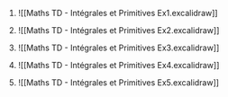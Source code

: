 
1. ![[Maths TD - Intégrales et Primitives Ex1.excalidraw]]
2. ![[Maths TD - Intégrales et Primitives Ex2.excalidraw]]

3. ![[Maths TD - Intégrales et Primitives Ex3.excalidraw]]
4. ![[Maths TD - Intégrales et Primitives Ex4.excalidraw]]
5. ![[Maths TD - Intégrales et Primitives Ex5.excalidraw]]